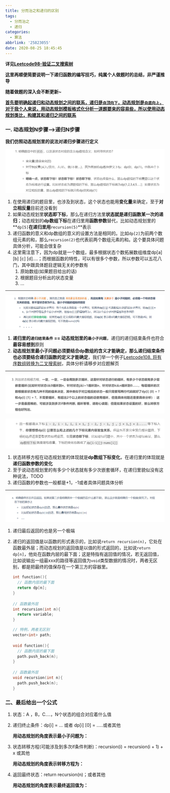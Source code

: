 ```yaml
---
title: 分而治之和递归的区别
tags:
  - 分而治之
  - 递归
categories:
  - 算法
abbrlink: '25823055'
date: 2020-08-25 18:45:45
---
```


**详见[Leetcode98-验证二叉搜索树](E:\code\hexo-site\blog\source\_posts\Leetcode98-验证二叉搜索树.md)**

<!-- more -->

**这里再顺便简要说明一下递归函数的编写技巧，纯属个人做题时的总结，非严谨推导**

**随着做题的深入会不断更新~**

<u>**首先要明确起递归和动态规划之间的联系，递归是`自顶向下`，动态规划是`自底向上`，对于我个人来说，用[动态规划模板](./动态规划思想.md)格式化分析一道题要来的容易些，所以使用动态规划类比，构建其和递归之间的联系**</u>

### 一. 动态规划N步骤——>递归N步骤

**我们仿照动态规划里的说法对递归步骤进行定义**

![1598355721878](./分而治之和递归的区别/1598355721878.png)

1. 在使用递归的题目里，也涉及到状态，这个状态也能用**变化量**来确定，至于**对立相反量**目前还没看到
2. 如果动态规划里**状态即下标**，那么在递归方法里**状态就是递归函数某一次的递归**；动态规划的**dp数组下标**在递归里用**函数参数**替代，比如动态规划里的**`dp[5]`**在递归里用**`recursion(5)`**表示
3. 递归函数的意义和dp数组的意义的设置方法是相同的。比如`dp[2]`为前两个数组元素的和，那么`recursion(2)`也代表前两个数组元素的和。这个要具体问题具体分析，可能会很复杂
4. 这里需注意下，因为dp就是一个数组，最多根据状态个数拓展数组维度dp[a] [b] [c] [d]....；而根据函数的特性，可以有很多个参数，所以参数可以五花八门，其中跟具体题目逻辑无关的参数有
   1. 原始数组(如果题目给出的话)
   2. 根据题目分析出的状态变量
   3. ...

***

![1598357229731](./分而治之和递归的区别/1598357229731.png)

1. **递归里的`递归结束条件` == 动态规划里的`最小子问题`**，递归的递归结束条件也符合**最容易想到**原则
2. **动态规划里最小子问题必须要结合dp数组的含义才能确定，那么递归结束条件也必须要结合递归函数的定义才能确定**，我们举一个例子[Leetcode108. 将有序数组转换为二叉搜索树](./Leetcode108-将有序数组转换为二叉搜索树.md)，具体分析请移步对应题解页

***

![1598358225901](./分而治之和递归的区别/1598358225901.png)

![1598358613077](./分而治之和递归的区别/1598358613077.png)

1. 状态转移方程在动态规划里的体现就是**dp数组下标变化**，在递归里的体现就是**递归函数参数的变化**
2. 至于说动态规划里的有多少个状态就有多少次嵌套循环，在递归里貌似没有这种说法，TODO
3. 递归函数的参数也一般都是+1，-1或者具体问题具体分析

***

![1598358563835](./分而治之和递归的区别/1598358563835.png)

1. 递归最后返回的也是另一个极端

2. 递归的返回值是以函数的形式表示的，比如说`return recursion(n)`，它处在函数最外层；而动态规划的返回值是以值的形式返回的，比如说`return dp[n]`，他处在函数内层的最下面；这是特指有返回值的情况，若无返回值，比如说输出一组最xxx的路径等返回值为`void`类型数据的情况时，两者无区别，都是把最终的值保存在一个第三方的容器里。

   ```c++
   int function(){
     // 函数内层的最下面
     return dp[n];
   }
   
   // 函数最外层
   int recursion(int n){
     return variable;
   }
   ```

   ```c++
   // 特例，两者无区别
   vector<int> path;
   
   void function(){
     // 函数内层的最下面
     path.push_back(n);
   }
   
   // 函数最外层
   void recursion(int n){
     path.push_back(n);
   }
   ```

### 二、最后给出一个公式

1. 状态：A ，B，C....，N个状态的组合对应着什么值

2. 递归终止条件：dp[i] = ... 或者 dp[i] [0] = .....或者其他

   **用动态规划的角度表示最小子问题为：**

3. 状态转移方程(可能涉及到多次if条件判断)：recursion(i) = recursion(i + 1) + x 或其他

   **用动态规划的角度表示转移方程为：**

4. 返回最终状态：return recursion(n)；或者其他

   **用动态规划的角度表示最终返回值为：**